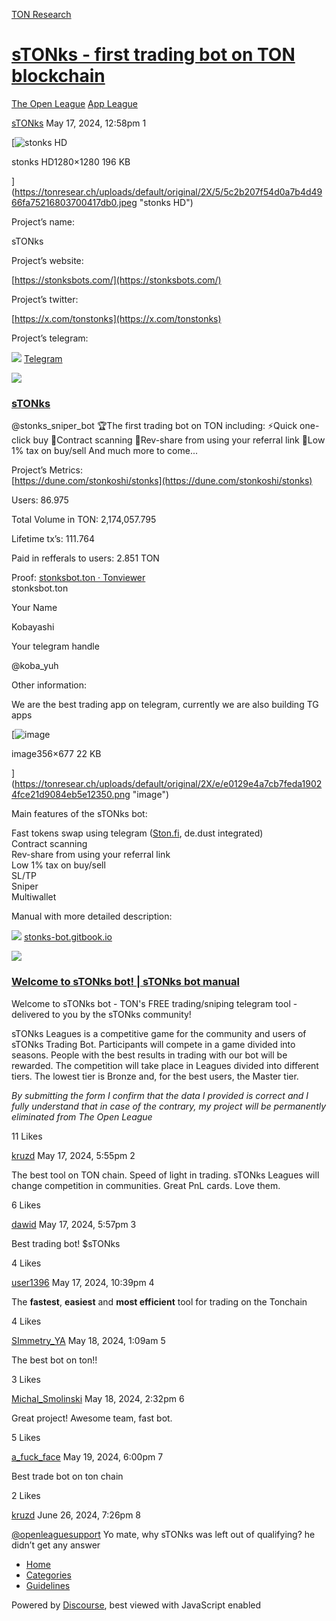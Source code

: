 [TON Research](/)

# [sTONks - first trading bot on TON blockchain](/t/stonks-first-trading-bot-on-ton-blockchain/18410)

[The Open League](/c/the-open-league/app-leaderboard/58)  [App League](/c/the-open-league/app-leaderboard/58) 

    

[sTONks](https://tonresear.ch/u/sTONks)   May 17, 2024, 12:58pm  1

[![stonks HD](https://tonresear.ch/uploads/default/optimized/2X/5/5c2b207f54d0a7b4d4966fa75216803700417db0_2_500x500.jpeg)

stonks HD1280×1280 196 KB

](https://tonresear.ch/uploads/default/original/2X/5/5c2b207f54d0a7b4d4966fa75216803700417db0.jpeg "stonks HD")

Project’s name:

sTONks

Project’s website:

[https://stonksbots.com/](https://stonksbots.com/)

Project’s twitter:

[https://x.com/tonstonks](https://x.com/tonstonks)

Project’s telegram:

![](https://telegram.org/img/website_icon.svg?4) [Telegram](https://t.me/stonksonton)

![](https://tonresear.ch/uploads/default/original/2X/f/fb18d20d2acf9c6e63fa0f78fb023080abd2a3b5.jpeg)

### [sTONks](https://t.me/stonksonton)

@stonks\_sniper\_bot 🏆The first trading bot on TON including: ⚡️Quick one-click buy 🔦Contract scanning 🤑Rev-share from using your referral link 🔄Low 1% tax on buy/sell And much more to come...

Project’s Metrics:  
[https://dune.com/stonkoshi/stonks](https://dune.com/stonkoshi/stonks)

Users: 86.975

Total Volume in TON: 2,174,057.795

Lifetime tx’s: 111.764

Paid in refferals to users: 2.851 TON

Proof: [stonksbot.ton · Tonviewer](https://tonviewer.com/stonksbot.ton)  
stonksbot.ton

Your Name

Kobayashi

Your telegram handle

@koba\_yuh

Other information:

We are the best trading app on telegram, currently we are also building TG apps  

[![image](https://tonresear.ch/uploads/default/optimized/2X/e/e0129e4a7cb7feda19024fce21d9084eb5e12350_2_262x500.png)

image356×677 22 KB

](https://tonresear.ch/uploads/default/original/2X/e/e0129e4a7cb7feda19024fce21d9084eb5e12350.png "image")

Main features of the sTONks bot:

Fast tokens swap using telegram ([Ston.fi](http://Ston.fi), de.dust integrated)  
Contract scanning  
Rev-share from using your referral link  
Low 1% tax on buy/sell  
SL/TP  
Sniper  
Multiwallet

Manual with more detailed description:

![](https://tonresear.ch/uploads/default/optimized/2X/a/af102a960d97b01fc914e9d7ca538ea72e01cea5_2_500x500.jpeg) [stonks-bot.gitbook.io](https://stonks-bot.gitbook.io/stonks-bot-manual)

![](https://tonresear.ch/uploads/default/original/2X/b/bbaa9a0504dedbf0853356ac74a9db01258c1cba.png)

### [Welcome to sTONks bot! | sTONks bot manual](https://stonks-bot.gitbook.io/stonks-bot-manual)

Welcome to sTONks bot - TON's FREE trading/sniping telegram tool - delivered to you by the sTONks community!

sTONks Leagues is a competitive game for the community and users of sTONks Trading Bot. Participants will compete in a game divided into seasons. People with the best results in trading with our bot will be rewarded. The competition will take place in Leagues divided into different tiers. The lowest tier is Bronze and, for the best users, the Master tier.

_By submitting the form I confirm that the data I provided is correct and I fully understand that in case of the contrary, my project will be permanently eliminated from The Open League_

  11 Likes

[kruzd](https://tonresear.ch/u/kruzd) May 17, 2024, 5:55pm  2

The best tool on TON chain. Speed of light in trading. sTONks Leagues will change competition in communities. Great PnL cards. Love them.

  6 Likes

[dawid](https://tonresear.ch/u/dawid) May 17, 2024, 5:57pm  3

Best trading bot! $sTONks

  4 Likes

[user1396](https://tonresear.ch/u/user1396) May 17, 2024, 10:39pm  4

The **fastest**, **easiest** and **most efficient** tool for trading on the Tonchain

  4 Likes

[SImmetry\_YA](https://tonresear.ch/u/SImmetry_YA) May 18, 2024, 1:09am  5

The best bot on ton!!

  3 Likes

[Michal\_Smolinski](https://tonresear.ch/u/Michal_Smolinski) May 18, 2024, 2:32pm  6

Great project! Awesome team, fast bot.

  5 Likes

[a\_fuck\_face](https://tonresear.ch/u/a_fuck_face) May 19, 2024, 6:00pm  7

Best trade bot on ton chain

  2 Likes

[kruzd](https://tonresear.ch/u/kruzd) June 26, 2024, 7:26pm  8

[@openleaguesupport](/u/openleaguesupport) Yo mate, why sTONks was left out of qualifying? he didn’t get any answer

 

*   [Home](/)
*   [Categories](/categories)
*   [Guidelines](/guidelines)

Powered by [Discourse](https://www.discourse.org), best viewed with JavaScript enabled